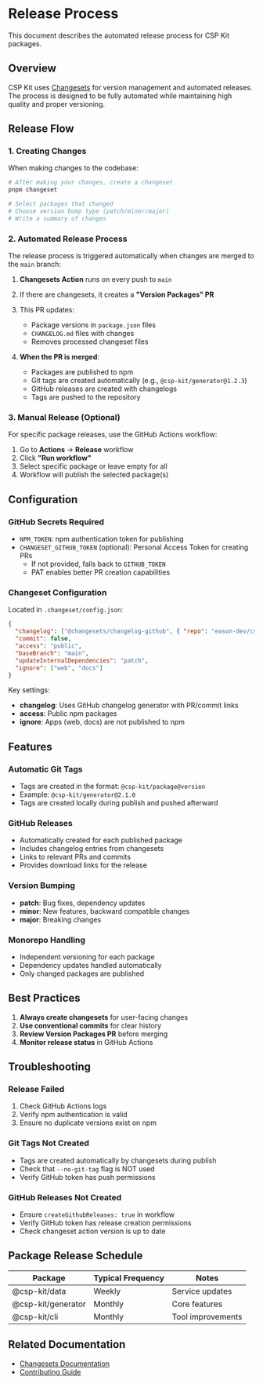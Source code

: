 # Release Process

This document describes the automated release process for CSP Kit packages.

## Overview

CSP Kit uses [Changesets](https://github.com/changesets/changesets) for version management and automated releases. The process is designed to be fully automated while maintaining high quality and proper versioning.

## Release Flow

### 1. Creating Changes

When making changes to the codebase:

```bash
# After making your changes, create a changeset
pnpm changeset

# Select packages that changed
# Choose version bump type (patch/minor/major)
# Write a summary of changes
```

### 2. Automated Release Process

The release process is triggered automatically when changes are merged to the `main` branch:

1. **Changesets Action** runs on every push to `main`
2. If there are changesets, it creates a **"Version Packages" PR**
3. This PR updates:
   - Package versions in `package.json` files
   - `CHANGELOG.md` files with changes
   - Removes processed changeset files

4. **When the PR is merged**:
   - Packages are published to npm
   - Git tags are created automatically (e.g., `@csp-kit/generator@1.2.3`)
   - GitHub releases are created with changelogs
   - Tags are pushed to the repository

### 3. Manual Release (Optional)

For specific package releases, use the GitHub Actions workflow:

1. Go to **Actions** → **Release** workflow
2. Click **"Run workflow"**
3. Select specific package or leave empty for all
4. Workflow will publish the selected package(s)

## Configuration

### GitHub Secrets Required

- `NPM_TOKEN`: npm authentication token for publishing
- `CHANGESET_GITHUB_TOKEN` (optional): Personal Access Token for creating PRs
  - If not provided, falls back to `GITHUB_TOKEN`
  - PAT enables better PR creation capabilities

### Changeset Configuration

Located in `.changeset/config.json`:

```json
{
  "changelog": ["@changesets/changelog-github", { "repo": "eason-dev/csp-kit" }],
  "commit": false,
  "access": "public",
  "baseBranch": "main",
  "updateInternalDependencies": "patch",
  "ignore": ["web", "docs"]
}
```

Key settings:

- **changelog**: Uses GitHub changelog generator with PR/commit links
- **access**: Public npm packages
- **ignore**: Apps (web, docs) are not published to npm

## Features

### Automatic Git Tags

- Tags are created in the format: `@csp-kit/package@version`
- Example: `@csp-kit/generator@2.1.0`
- Tags are created locally during publish and pushed afterward

### GitHub Releases

- Automatically created for each published package
- Includes changelog entries from changesets
- Links to relevant PRs and commits
- Provides download links for the release

### Version Bumping

- **patch**: Bug fixes, dependency updates
- **minor**: New features, backward compatible changes
- **major**: Breaking changes

### Monorepo Handling

- Independent versioning for each package
- Dependency updates handled automatically
- Only changed packages are published

## Best Practices

1. **Always create changesets** for user-facing changes
2. **Use conventional commits** for clear history
3. **Review Version Packages PR** before merging
4. **Monitor release status** in GitHub Actions

## Troubleshooting

### Release Failed

1. Check GitHub Actions logs
2. Verify npm authentication is valid
3. Ensure no duplicate versions exist on npm

### Git Tags Not Created

- Tags are created automatically by changesets during publish
- Check that `--no-git-tag` flag is NOT used
- Verify GitHub token has push permissions

### GitHub Releases Not Created

- Ensure `createGithubReleases: true` in workflow
- Verify GitHub token has release creation permissions
- Check changeset action version is up to date

## Package Release Schedule

| Package            | Typical Frequency | Notes             |
| ------------------ | ----------------- | ----------------- |
| @csp-kit/data      | Weekly            | Service updates   |
| @csp-kit/generator | Monthly           | Core features     |
| @csp-kit/cli       | Monthly           | Tool improvements |

## Related Documentation

- [Changesets Documentation](https://github.com/changesets/changesets)
- [Contributing Guide](../contributing.md)
